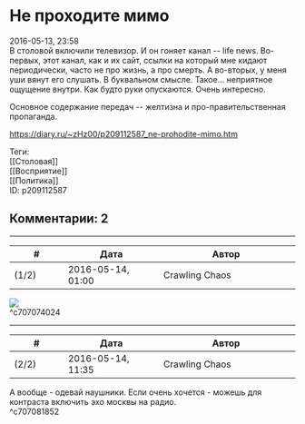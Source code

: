 Не проходите мимо
=================

  
2016-05-13, 23:58  
 В столовой включили телевизор. И он гоняет канал -- life news. Во-первых, этот канал, как и их сайт, ссылки на который мне кидают периодически, часто не про жизнь, а про смерть. А во-вторых, у меня уши вянут его слушать. В буквальном смысле. Такое... неприятное ощущение внутри. Как будто руки опускаются. Очень интересно.   
   
 Основное содержание передач -- желтизна и про-правительственная пропаганда.   
  
<https://diary.ru/~zHz00/p209112587_ne-prohodite-mimo.htm>  
  
Теги:  
[[Столовая]]  
[[Восприятие]]  
[[Политика]]  
ID: p209112587  


Комментарии: 2
--------------

  


---



|         #         |              Дата              |                     Автор                     |           ID           |
| --- | --- | --- | --- |
| (1/2) | 2016-05-14, 01:00 | Crawling Chaos | c707074024 |

  
 ![](http://www.hl-inside.ru/hl2/walkthrough/images/sol390.jpg)   
 ^c707074024

---



|         #         |              Дата              |                     Автор                     |           ID           |
| --- | --- | --- | --- |
| (2/2) | 2016-05-14, 11:35 | Crawling Chaos | c707081852 |

  
 А вообще - одевай наушники. Если очень хочется - можешь для контраста включить эхо москвы на радио.   
 ^c707081852
